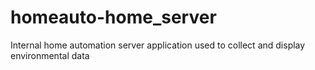# homeauto-home_server
Internal home automation server application used to collect and display environmental data
